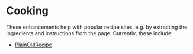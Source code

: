 # Cooking

These enhancements help with popular recipe sites, e.g. by extracting the ingredients and instructions from the page. Currently, these include:

- [PlainOldRecipe](https://plainoldrecipe.com/)